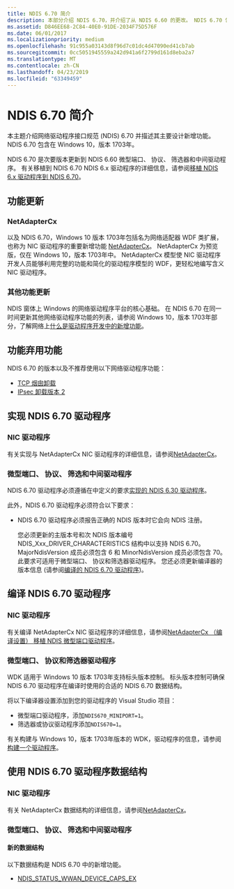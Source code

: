 ```yaml
---
title: NDIS 6.70 简介
description: 本部分介绍 NDIS 6.70，并介绍了从 NDIS 6.60 的更改。 NDIS 6.70 包含在 Windows 10，版本 1703年。
ms.assetid: D846EE68-2C84-40E0-91DE-2034F75D576F
ms.date: 06/01/2017
ms.localizationpriority: medium
ms.openlocfilehash: 91c955a03143d8f96d7c01dc4d47090ed41cb7ab
ms.sourcegitcommit: 0cc5051945559a242d941a6f2799d161d8eba2a7
ms.translationtype: MT
ms.contentlocale: zh-CN
ms.lasthandoff: 04/23/2019
ms.locfileid: "63349459"
---
```

# <a name="introduction-to-ndis-670"></a>NDIS 6.70 简介

本主题介绍网络驱动程序接口规范 (NDIS) 6.70 并描述其主要设计新增功能。 NDIS 6.70 包含在 Windows 10，版本 1703年。

NDIS 6.70 是次要版本更新到 NDIS 6.60 微型端口、 协议、 筛选器和中间驱动程序。 有关移植到 NDIS 6.70 NDIS 6.x 驱动程序的详细信息，请参阅[移植 NDIS 6.x 驱动程序到 NDIS 6.70](porting-ndis-6-x-drivers-to-ndis-6-70.md)。

## <a name="feature-updates"></a>功能更新

### <a name="netadaptercx"></a>NetAdapterCx

以及 NDIS 6.70，Windows 10 版本 1703年包括名为网络适配器 WDF 类扩展，也称为 NIC 驱动程序的重要新增功能 [NetAdapterCx](../netcx/index.md)。 NetAdapterCx 为预览版，仅在 Windows 10，版本 1703年中。 NetAdapterCx 模型使 NIC 驱动程序开发人员能够利用完整的功能和简化的驱动程序模型的 WDF，更轻松地编写含义 NIC 驱动程序。

### <a name="other-feature-updates"></a>其他功能更新

NDIS 窗体上 Windows 的网络驱动程序平台的核心基础。 在 NDIS 6.70 在同一时间更新其他网络驱动程序功能的列表，请参阅 Windows 10，版本 1703年部分，了解网络上[什么是驱动程序开发中的新增功能](../what-s-new-in-driver-development.md)。

## <a name="feature-deprecations"></a>功能弃用功能

NDIS 6.70 的版本以及不推荐使用以下网络驱动程序功能：

- [TCP 烟囱卸载](https://docs.microsoft.com/previous-versions/windows/hardware/network/ndis-tcp-chimney-offload)
- [IPsec 卸载版本 2](ipsec-offload-version-2.md)

## <a name="implementing-an-ndis-670-driver"></a>实现 NDIS 6.70 驱动程序

### <a name="nic-drivers"></a>NIC 驱动程序

有关实现与 NetAdapterCx NIC 驱动程序的详细信息，请参阅[NetAdapterCx](../netcx/index.md)。

### <a name="miniport-protocol-filter-and-intermediate-drivers"></a>微型端口、 协议、 筛选和中间驱动程序

NDIS 6.70 驱动程序必须遵循在中定义的要求[实现的 NDIS 6.30 驱动程序](implementing-an-ndis-6-30-driver.md)。

此外，NDIS 6.70 驱动程序必须符合以下要求：

- NDIS 6.70 驱动程序必须报告正确的 NDIS 版本时它会向 NDIS 注册。

   您必须更新的主版本号和次 NDIS 版本编号 NDIS_Xxx_DRIVER_CHARACTERISTICS 结构中以支持 NDIS 6.70。 MajorNdisVersion 成员必须包含 6 和 MinorNdisVersion 成员必须包含 70。 此要求可适用于微型端口、 协议和筛选器驱动程序。 您还必须更新编译器的版本信息 (请参阅[编译的 NDIS 6.70 驱动程序](#compiling-an-ndis-670-driver))。

## <a name="compiling-an-ndis-670-driver"></a>编译 NDIS 6.70 驱动程序

### <a name="nic-drivers"></a>NIC 驱动程序

有关编译 NetAdapterCx NIC 驱动程序的详细信息，请参阅[NetAdapterCx （编译设置） 移植 NDIS 微型端口驱动程序](../netcx/porting-ndis-miniport-drivers-to-netadaptercx.md#compilation-settings)。

### <a name="miniport-protocol-and-filter-drivers"></a>微型端口、 协议和筛选器驱动程序

WDK 适用于 Windows 10 版本 1703年支持标头版本控制。 标头版本控制可确保 NDIS 6.70 驱动程序在编译时使用的合适的 NDIS 6.70 数据结构。

将以下编译器设置添加到您的驱动程序的 Visual Studio 项目：

- 微型端口驱动程序，添加```NDIS670_MINIPORT=1```。
- 筛选器或协议驱动程序添加```NDIS670=1```。

有关构建与 Windows 10，版本 1703年版本的 WDK，驱动程序的信息，请参阅[构建一个驱动程序](../develop/building-a-driver.md)。

## <a name="using-ndis-670-driver-data-structures"></a>使用 NDIS 6.70 驱动程序数据结构

### <a name="nic-drivers"></a>NIC 驱动程序

有关 NetAdapterCx 数据结构的详细信息，请参阅[NetAdapterCx](../netcx/index.md)。

### <a name="miniport-protocol-filter-and-intermediate-drivers"></a>微型端口、 协议、 筛选和中间驱动程序

#### <a name="new-data-structures"></a>新的数据结构

以下数据结构是 NDIS 6.70 中的新增功能。

- [NDIS_STATUS_WWAN_DEVICE_CAPS_EX](https://msdn.microsoft.com/library/windows/hardware/mt782396)

